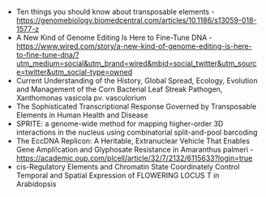 - Ten things you should know about transposable elements - https://genomebiology.biomedcentral.com/articles/10.1186/s13059-018-1577-z
- A New Kind of Genome Editing Is Here to Fine-Tune DNA - https://www.wired.com/story/a-new-kind-of-genome-editing-is-here-to-fine-tune-dna/?utm_medium=social&utm_brand=wired&mbid=social_twitter&utm_source=twitter&utm_social-type=owned
- Current Understanding of the History, Global Spread, Ecology, Evolution and Management of the Corn Bacterial Leaf Streak Pathogen, Xanthomonas vasicola pv. vasculorium
- The Sophisticated Transcriptional Response Governed by Transposable Elements in Human Health and Disease
- SPRITE: a genome-wide method for mapping higher-order 3D interactions in the nucleus using combinatorial split-and-pool barcoding
- The EccDNA Replicon: A Heritable, Extranuclear Vehicle That Enables Gene Ampli!cation and Glyphosate Resistance in Amaranthus palmeri - https://academic.oup.com/plcell/article/32/7/2132/6115633?login=true
- cis-Regulatory Elements and Chromatin State Coordinately Control Temporal and Spatial Expression of FLOWERING LOCUS T in Arabidopsis
